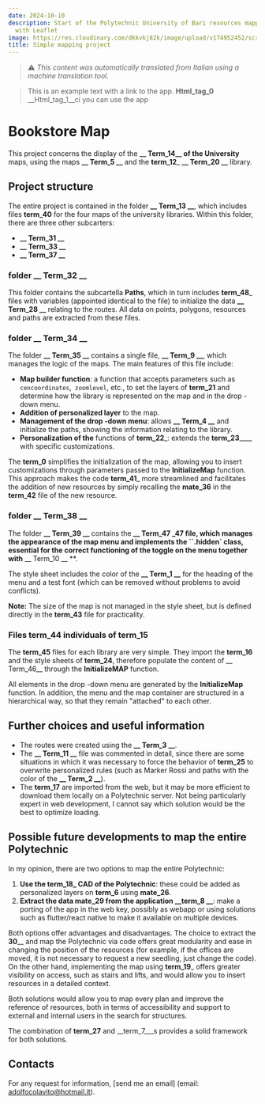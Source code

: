 ```yaml
---
date: 2024-10-10
description: Start of the Polytechnic University of Bari resources mapping project
  with Leaflet
image: https://res.cloudinary.com/dkkvkj82k/image/upload/v174952452/screenshot_2025-06-10_alle_12.46.47_HQONWP.PNG
title: Simple mapping project
---
```


> ⚠️ *This content was automatically translated from Italian using a machine translation tool.*

> This is an example text with a link to the app.
__Html_tag_0__
__Html_tag_1__ci you can use the app </a>

# Bookstore Map

This project concerns the display of the **__ Term_14__ of the University** maps, using the maps **__ Term_5 __** and the __term_12___ **__ Term_20 __** library.

## Project structure

The entire project is contained in the folder **__ Term_13 __**, which includes files __term_40__ for the four maps of the university libraries. Within this folder, there are three other subcarters:

- **__ Term_31 __**
- **__ Term_33 __**
- **__ Term_37 __**

### folder **__ Term_32 __**

This folder contains the subcartella **Paths**, which in turn includes __term_48___ files with variables (appointed identical to the file) to initialize the data **__ Term_28 __** relating to the routes. All data on points, polygons, resources and paths are extracted from these files.

### folder **__ Term_34 __**

The folder **__ Term_35 __** contains a single file, **__ Term_9 __**, which manages the logic of the maps. The main features of this file include:

- **Map builder function**: a function that accepts parameters such as `cencoordinates`,` zoomlevel`, etc., to set the layers of __term_21__ and determine how the library is represented on the map and in the drop -down menu.
- **Addition of personalized layer** to the map.
- **Management of the drop -down menu**: allows **__ Term_4 __** and initialize the paths, showing the information relating to the library.
- **Personalization of the** functions of __term_22___: extends the __term_23______ with specific customizations.

The __term_0__ simplifies the initialization of the map, allowing you to insert customizations through parameters passed to the **InitializeMap** function. This approach makes the code __term_41___ more streamlined and facilitates the addition of new resources by simply recalling the __mate_36__ in the __term_42__ file of the new resource.

### folder **__ Term_38 __**

The folder **__ Term_39 __** contains the **__ Term_47 _47 file, which manages the appearance of the map menu and implements the ``.hidden` class, essential for the correct functioning of the toggle on the menu together with** __ Term_10 __ **.

The style sheet includes the color of the **__ Term_1 __** for the heading of the menu and a test font (which can be removed without problems to avoid conflicts).

**Note:** The size of the map is not managed in the style sheet, but is defined directly in the __term_43__ file for practicality.

### Files __term_44__ individuals of __term_15__

The __term_45__ files for each library are very simple. They import the __term_16__ and the style sheets of __term_24__, therefore populate the content of __ Term_46__ through the **InitializeMAP** function.

All elements in the drop -down menu are generated by the **InitializeMap** function. In addition, the menu and the map container are structured in a hierarchical way, so that they remain "attached" to each other.

## Further choices and useful information

- The routes were created using the **__ Term_3 __**.
- The **__ Term_11 __** file was commented in detail, since there are some situations in which it was necessary to force the behavior of __term_25__ to overwrite personalized rules (such as Marker Rossi and paths with the color of the **__ Term_2 __**).
- The __term_17__ are imported from the web, but it may be more efficient to download them locally on a Polytechnic server. Not being particularly expert in web development, I cannot say which solution would be the best to optimize loading.

## Possible future developments to map the entire Polytechnic

In my opinion, there are two options to map the entire Polytechnic:

1. **Use the __term_18___ CAD of the Polytechnic**: these could be added as personalized layers on __term_6__ using __mate_26__.
2. **Extract the data __mate_29__ from the application __term_8 __**: make a porting of the app in the web key, possibly as webapp or using solutions such as flutter/react native to make it available on multiple devices.

Both options offer advantages and disadvantages. The choice to extract the __30____ and map the Polytechnic via code offers great modularity and ease in changing the position of the resources (for example, if the offices are moved, it is not necessary to request a new seedling, just change the code). On the other hand, implementing the map using __term_19___ offers greater visibility on access, such as stairs and lifts, and would allow you to insert resources in a detailed context.

Both solutions would allow you to map every plan and improve the reference of resources, both in terms of accessibility and support to external and internal users in the search for structures.

The combination of __term_27__ and __term_7___s provides a solid framework for both solutions.

## Contacts

For any request for information, [send me an email] (email: adolfocolavito@hotmail.it).